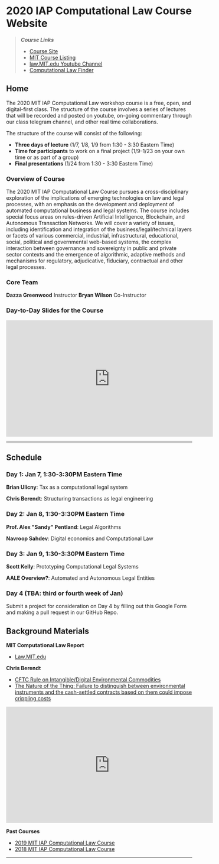 # 2020 IAP Computational Law Course Website

> ***Course Links***
> * [Course Site](https://mitmedialab.github.io/Computational-Law-IAP-Workshop-2020)
> * [MIT Course Listing](http://student.mit.edu/searchiap/iap-9289af8d5886ad4401588dd8e54f0108.html)
> * [law.MIT.edu Youtube Channel](https://www.youtube.com/channel/UC5UHm2J9pbEZmWl97z_0hZw)
> * [Computational Law Finder](https://computationallaw.github.io/CLR//Research.html)

## Home
The 2020 MIT IAP Computational Law workshop course is a free, open, and digital-first class. The structure of the course involves a series of lectures that will be recorded and posted on youtube, on-going commentary through our class telegram channel, and other real time collaborations.

The structure of the course will consist of the following:
* **Three days of lecture** (1/7, 1/8, 1/9 from 1:30 - 3:30 Eastern Time)
* **Time for participants** to work on a final project (1/9-1/23 on your own time or as part of a group)
* **Final presentations** (1/24 from 1:30 - 3:30 Eastern Time)

### Overview of Course
The 2020 MIT IAP Computational Law Course pursues a cross-disciplinary exploration of the implications of emerging technologies on law and legal processes, with an emphasis on the development and deployment of automated computational business and legal systems. The course includes special focus areas on rules-driven Artificial Intelligence, Blockchain, and Autonomous Transaction Networks. We will cover a variety of issues, including identification and integration of the business/legal/technical layers or facets of various commercial, industrial, infrastructural, educational, social, political and governmental web-based systems, the complex interaction between governance and sovereignty in public and private sector contexts and the emergence of algorithmic, adaptive methods and mechanisms for regulatory, adjudicative, fiduciary, contractual and other legal processes.

### Core Team

**Dazza Greenwood** Instructor
**Bryan Wilson** Co-Instructor


### Day-to-Day Slides for the Course 

<iframe  width="560" height="315" src="https://docs.google.com/presentation/d/e/2PACX-1vRMCxkhm3Qtfo4O8NHMsO_OYUiZKboXdDvFOONN0Mqr_e_39BxU7d-Ae-5V9gv1gvYMmWBQ96uxWK3y/embed?start=false&loop=false&delayms=60000" frameborder="0" width="674" height="400" allowfullscreen="true" mozallowfullscreen="true" webkitallowfullscreen="true"></iframe>

-----

## Schedule

### Day 1: Jan 7, 1:30-3:30PM Eastern Time

**Brian Ulicny**: Tax as a computational legal system


**Chris Berendt**: Structuring transactions as legal engineering


### Day 2: Jan 8, 1:30-3:30PM Eastern Time

**Prof. Alex "Sandy" Pentland**: Legal Algorithms

**Navroop Sahdev**: Digital economics and Computational Law

### Day 3: Jan 9, 1:30-3:30PM Eastern Time

**Scott Kelly**: Prototyping Computational Legal Systems

**AALE Overview?**: Automated and Autonomous Legal Entities

### Day 4 (TBA: third or fourth week of Jan)
Submit a project for consideration on Day 4 by filling out this Google Form and making a pull request in our GitHub Repo.

## Background Materials

**MIT Computational Law Report**
* [Law.MIT.edu](https://law.mit.edu)

**Chris Berendt**

* [CFTC Rule on Intangible/Digital Environmental Commodities](https://github.com/mitmedialab/Computational-Law-IAP-Workshop-2020/blob/master/resources/Final-Rule-Swap-Def-8-2012.pdf)
* [The Nature of the Thing: Failure to distinguish between environmental instruments and the
cash-settled contracts based on them could impose crippling costs](https://github.com/mitmedialab/Computational-Law-IAP-Workshop-2020/blob/master/resources/EF0611_pp20-21.pdf)

<iframe width="560" height="315" src="https://www.youtube.com/embed/pjCdtm8P66I" frameborder="0" allow="accelerometer; autoplay; encrypted-media; gyroscope; picture-in-picture" allowfullscreen></iframe>

**Past Courses**
* [2019 MIT IAP Computational Law Course](https://mitmedialab.github.io/2019-MIT-Computational-Law-Course/)
* [2018 MIT IAP Computational Law Course](https://mitmedialab.github.io/2018-MIT-IAP-ComputationalLaw/)

-----



